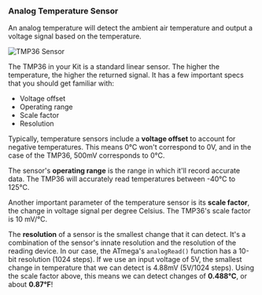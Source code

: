 ### Analog Temperature Sensor

An analog temperature will detect the ambient air temperature and output a voltage signal based on the temperature.

<!-- // DONE: Image of a temperature sensor -->
![TMP36 Sensor](https://raw.githubusercontent.com/OnionIoT/Onion-Docs/master/Omega2/Kit-Guides/img/shared-analog-temperature-sensor-photo.jpg)

The TMP36 in your Kit is a standard linear sensor. The higher the temperature, the higher the returned signal. It has a few important specs that you should get familiar with: 

* Voltage offset
* Operating range
* Scale factor
* Resolution

Typically, temperature sensors include a **voltage offset** to account for negative temperatures. This means 0°C won't correspond to 0V, and in the case of the TMP36, 500mV corresponds to 0°C. 

The sensor's **operating range** is the range in which it'll record accurate data. The TMP36 will accurately read temperatures between -40°C to 125°C. 

Another important parameter of the temperature sensor is its **scale factor**, the change in voltage signal per degree Celsius. The TMP36's scale factor is 10 mV/°C. 

The **resolution** of a sensor is the smallest change that it can detect. It's a combination of the sensor's innate resolution and the resolution of the reading device. In our case, the ATmega's `analogRead()` function has a 10-bit resolution (1024 steps). If we use an input voltage of 5V, the smallest change in temperature that we can detect is 4.88mV (5V/1024 steps). Using the scale factor above, this means we can detect changes of **0.488°C**, or about **0.87°F**!
